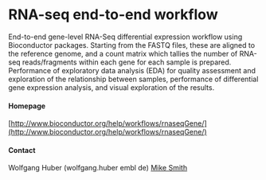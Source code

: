 # RNA-seq end-to-end workflow
End-to-end gene-level RNA-Seq differential expression workflow using Bioconductor packages. Starting from the FASTQ files, these are aligned to the reference genome, and a count matrix which tallies the number of RNA-seq reads/fragments within each gene for each sample is prepared. Performance of exploratory data analysis (EDA) for quality assessment and exploration of the relationship between samples, performance of differential gene expression analysis, and visual exploration of the results.

#### Homepage
[http://www.bioconductor.org/help/workflows/rnaseqGene/](http://www.bioconductor.org/help/workflows/rnaseqGene/)

#### Contact
Wolfgang Huber (wolfgang.huber <at> embl <dot> de)
[Mike Smith](http://congo.embl.de/hd-hub/mike-smith/)

